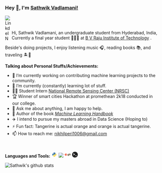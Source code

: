 ### Hey 👋, I'm [Sathwik Vadlamani!](https://nikhilsathwik.me/)

<!--
<a href="https://twitter.com/samal_chirag">
  <img align="left" alt="Chirag's Resume | Twitter" width="22px" src="https://cdn.jsdelivr.net/npm/simple-icons@v3/icons/twitter.svg" />
</a>

-->
<a href="https://www.linkedin.com/in/sathwik-vadlamani-a14a84169/">
  <img align="left" alt="LinkdeIN" width="22px" src="https://cdn.jsdelivr.net/npm/simple-icons@v3/icons/linkedin.svg" />
</a>

<head>
    <script src="https://code.iconify.design/1/1.0.7/iconify.min.js"></script>
</head>

<a>
    <span class="iconify" data-icon="fa-brands:blogger-b" data-inline="false"></span>
</a>
<!--
<a href="https://www.instagram.com/samal_chirag/">
  <img align="left" alt="Chirag's Instagram" width="22px" src="https://cdn.jsdelivr.net/npm/simple-icons@v3/icons/instagram.svg" />
</a>
<a href="https://medium.com/@chirag6891">
  <img align="left" alt="Chirag's Medium" width="22px" src="https://cdn.jsdelivr.net/npm/simple-icons@v3/icons/medium.svg" />
</a>
-->
<br />
<br />

Hi, Sathwik Vadlamani, an undergraduate student from Hyderabad, India, Currently a final year student 🙍🏽‍♂️ at [B V Raju Institute of Technology](https://www.iisc.ac.in/) .


Beside's doing projects, I enjoy listening music 🎧, reading books 📚, and traveling 🏝️🗻


**Talking about Personal Stuffs/Achievements:**

- 🔭 I’m currently working on contributing machine learning projects to the community.
- 🌱 I’m currently (constantly) learning lot of stuff.
- 👨‍💻 Student Intern [National Remote Sensing Center (NRSC)](https://www.nrsc.gov.in/)
- 🏆 Winner of smart cities Hackathon at promethean 2k18 conducted in our college.
- 💬 Ask me about anything, I am happy to help.
- 📖 Author of the book [_Machine Learning Handbook_](https://www.amazon.in/Machine-Learning-Handbook-Introduction-concepts-ebook/dp/B08BZDP25B/ref=sr_1_2?dchild=1&keywords=machine+learning+handbook&qid=1596270225&sr=8-2)
- ✈️ I intend to pursue my masters abroad in Data Science (Hoping to)
- ⚡ Fun fact: Tangerine is actual orange and orange is actual tangerine.
- 📫 How to reach me: nikhilperi1006@gmail.com

<br>


**Languages and Tools:**
<code><img height="20" src="https://raw.githubusercontent.com/github/explore/80688e429a7d4ef2fca1e82350fe8e3517d3494d/topics/python/python.png"></code>
<code><img height="20" src="https://github.com/chiragsamal/Pothole-Detection/blob/master/Images/Rlogo.png"></code>
<code><img height="20" src="https://raw.githubusercontent.com/github/explore/80688e429a7d4ef2fca1e82350fe8e3517d3494d/topics/git/git.png"></code>
<code><img height="20" src="https://raw.githubusercontent.com/github/explore/80688e429a7d4ef2fca1e82350fe8e3517d3494d/topics/terminal/terminal.png"></code>
<!--
<code><img height="20" src="https://github.com/chiragsamal/Pothole-Detection/blob/master/Images/Tensorflow_logo.svg.png"></code>
<code><img height="20" src="https://github.com/chiragsamal/Pothole-Detection/blob/master/Images/pytorch.jpeg"></code>
-->



![Sathwik's github stats](https://github-readme-stats.vercel.app/api?username=nikhil1006&show_icons=true&hide_border=true)

